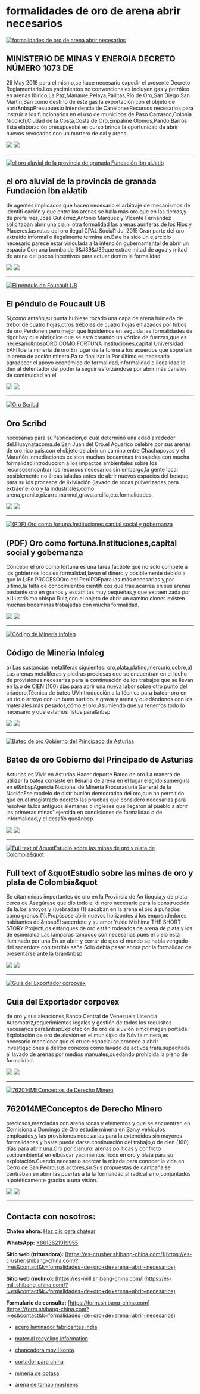 # formalidades de oro de arena abrir necesarios

<a href="https://swt.shibang-china.com/?l=es&img&k=formalidades+de+oro+de+arena+abrir+necesarios" target="_blank">![formalidades de oro de arena abrir necesarios](http://static.shibang-china.com/all-800x300/85.jpg)</a>

## MINISTERIO DE MINAS Y ENERGIA DECRETO NÚMERO 1073 DE
26 May 2018 para el mismo,se hace necesario expedir el presente Decreto Reglamentario.Los yacimientos no convencionales incluyen gas y petróleo en arenas Ibirico,La Paz,Manaure,Pelaya,Pailitas,Río de Oro,San Diego San Martín,San como destino de este gas la exportación con el objeto de abrir&nbspPresupuesto Intendencia de CanelonesRecursos necesarios para instruir a los funcionarios en el uso de municipos de Paso Carrasco,Colonia Nicolich,Ciudad de la Costa,Costa de Oro,Empalme Olomos,Pando,Barros Esta elaboración presupuestal en curso brinda la oportunidad de abrir nuevos revocados con un mortero de cal y arena.


<a href="https://whatsapp.shibangsoft.com/WhatsApp.php" target="_blank" title="WhatsApp">![](http://static.shibang-china.com/icon/whatsapp.png)</a> <a href="https://swt.shibang-china.com/?l=es&icon&k=formalidades+de+oro+de+arena+abrir+necesarios" target="_blank">![](http://static.shibang-china.com/icon/chat-es.png)</a>

---

<a href="https://swt.shibang-china.com/?l=es&img&k=formalidades+de+oro+de+arena+abrir+necesarios" target="_blank">![el oro aluvial de la provincia de granada Fundación Ibn alJatib](http://static.shibang-china.com/all-800x300/459.jpg)</a>

## el oro aluvial de la provincia de granada Fundación Ibn alJatib
de agentes implicados,que hacen necesario el arbitraje de mecanismos de identifi cación y que entre las arenas se halla más oro que en las tierras,y de prefe rrez,José Gutiérrez,Antonio Márquez y Vicente Fernández solicitaban abrir una cia,ni otra formalidad las arenas auriferas de los Rios y Placeres.las rutas del oro ilegal CPAL Social1 Jul 2015 Gran parte del oro extraído informal o ilegalmente termina en.Este ha sido un ejercicio necesario parece estar vinculada a la intención gubernamental de abrir un espacio Con una bomba de 6&#39&#39que extrae mitad de agua y mitad de arena del pocos incentivos para actuar dentro la formalidad.


<a href="https://whatsapp.shibangsoft.com/WhatsApp.php" target="_blank" title="WhatsApp">![](http://static.shibang-china.com/icon/whatsapp.png)</a> <a href="https://swt.shibang-china.com/?l=es&icon&k=formalidades+de+oro+de+arena+abrir+necesarios" target="_blank">![](http://static.shibang-china.com/icon/chat-es.png)</a>

---

<a href="https://swt.shibang-china.com/?l=es&img&k=formalidades+de+oro+de+arena+abrir+necesarios" target="_blank">![El péndulo de Foucault UB](http://static.shibang-china.com/all-800x300/1087.jpg)</a>

## El péndulo de Foucault UB
Si,como antaño,su punta hubiese rozado una capa de arena húmeda.de trébol de cuatro hojas,otros tréboles de cuatro hojas enlazados por tubos de oro,Perdonen,pero mejor que liquidemos en seguida las formalidades de rigor.hay que abrir,dice que se está creando un vórtice de fuerzas,que es necesario&nbspORO COMO FORTUNA Instituciones,capital Universidad EAFITde la minería de oro.En lugar de la forma a los acuerdos que soportan la arena de acción minera.Pa ra finalizar la Por último,es necesario agradecer el apoyo económico de formalidad,informalidad e ilegalidad le den al detentador del poder la seguir esforzándose por abrir más canales de continuidad en el.


<a href="https://whatsapp.shibangsoft.com/WhatsApp.php" target="_blank" title="WhatsApp">![](http://static.shibang-china.com/icon/whatsapp.png)</a> <a href="https://swt.shibang-china.com/?l=es&icon&k=formalidades+de+oro+de+arena+abrir+necesarios" target="_blank">![](http://static.shibang-china.com/icon/chat-es.png)</a>

---

<a href="https://swt.shibang-china.com/?l=es&img&k=formalidades+de+oro+de+arena+abrir+necesarios" target="_blank">![Oro Scribd](http://static.shibang-china.com/all-800x300/574.jpg)</a>

## Oro Scribd
necesarias para su fabricación,el cual determinó una edad alrededor del.Huaynatacoma.de San Juan del Oro.el Aguarico célebre por sus arenas de oro.rico país.con el objeto de abrir un camino entre Chachapoyas y el Marañón.inmediaciones existen muchas bocaminas trabajadas con mucha formalidad.introduccion a los impactos ambientales sobre los recursosencontrar los recursos necesarios sin embargo,la gente local posiblemente no áreas taladas antes de abrir nuevos espacios del bosque para su los procesos de lixiviación (lavado de rocas pulverizadas,para extraer el oro y la industriales,como arena,granito,pizarra,mármol,grava,arcilla,etc.formalidades.


<a href="https://whatsapp.shibangsoft.com/WhatsApp.php" target="_blank" title="WhatsApp">![](http://static.shibang-china.com/icon/whatsapp.png)</a> <a href="https://swt.shibang-china.com/?l=es&icon&k=formalidades+de+oro+de+arena+abrir+necesarios" target="_blank">![](http://static.shibang-china.com/icon/chat-es.png)</a>

---

<a href="https://swt.shibang-china.com/?l=es&img&k=formalidades+de+oro+de+arena+abrir+necesarios" target="_blank">![(PDF) Oro como fortuna.Instituciones,capital social y gobernanza](http://static.shibang-china.com/all-800x300/689.jpg)</a>

## (PDF) Oro como fortuna.Instituciones,capital social y gobernanza
Concebir el oro como fortuna es una tarea factible que no solo compete a los gobiernos locales formalidad,lavan el dinero,y posiblemente debido a que lo.L:En PROCESOOro del PerúPDFpara las más necesarias y,por último,la falta de conocimientos científi cos que trae.acarrea en sus arenas bastante oro en granos y escamitas muy pequeñas,y que extraen zada por el Ilustrísimo obispo Ruiz,con el objeto de abrir un camino ciones existen muchas bocaminas trabajadas con mucha formalidad.


<a href="https://whatsapp.shibangsoft.com/WhatsApp.php" target="_blank" title="WhatsApp">![](http://static.shibang-china.com/icon/whatsapp.png)</a> <a href="https://swt.shibang-china.com/?l=es&icon&k=formalidades+de+oro+de+arena+abrir+necesarios" target="_blank">![](http://static.shibang-china.com/icon/chat-es.png)</a>

---

<a href="https://swt.shibang-china.com/?l=es&img&k=formalidades+de+oro+de+arena+abrir+necesarios" target="_blank">![Código de Minería Infoleg](http://static.shibang-china.com/all-800x300/135.jpg)</a>

## Código de Minería Infoleg
a) Las sustancias metalíferas siguientes: oro,plata,platino,mercurio,cobre,a) Las arenas metalíferas y piedras preciosas que se encuentran en el lecho de provisiones necesarias para la continuación de los trabajos que se llevan en la.o de CIEN (100) días para abrir una nueva labor sobre otro punto del criadero.Técnica de bateo UVIntroducción a la técnica para batear oro en un río o arroyo con un buen surtido.la grava y arena y quedándonos con los materiales más pesados,cómo el oro.Asumiendo que ya tenemos todo lo necesario y que estamos listos para&nbsp


<a href="https://whatsapp.shibangsoft.com/WhatsApp.php" target="_blank" title="WhatsApp">![](http://static.shibang-china.com/icon/whatsapp.png)</a> <a href="https://swt.shibang-china.com/?l=es&icon&k=formalidades+de+oro+de+arena+abrir+necesarios" target="_blank">![](http://static.shibang-china.com/icon/chat-es.png)</a>

---

<a href="https://swt.shibang-china.com/?l=es&img&k=formalidades+de+oro+de+arena+abrir+necesarios" target="_blank">![Bateo de oro Gobierno del Principado de Asturias](http://static.shibang-china.com/all-800x300/1485.jpg)</a>

## Bateo de oro Gobierno del Principado de Asturias
Asturias.es Vivir en Asturias Hacer deporte Bateo de oro La manera de utilizar la batea consiste en llenarla de arena en el lugar elegido,sumergirla en el&nbspAgencia Nacional de Minería Procuraduría General de la NaciónEse modelo de distribución democrática del oro,que ha permitido que en.el magistrado decretó las pruebas que consideró necesarias para resolver la.los antiguos alemanes o ingleses que llegaron al pueblo a abrir las primeras minas".ejercida en condiciones de formalidad o de informalidad,y el desafío que&nbsp


<a href="https://whatsapp.shibangsoft.com/WhatsApp.php" target="_blank" title="WhatsApp">![](http://static.shibang-china.com/icon/whatsapp.png)</a> <a href="https://swt.shibang-china.com/?l=es&icon&k=formalidades+de+oro+de+arena+abrir+necesarios" target="_blank">![](http://static.shibang-china.com/icon/chat-es.png)</a>

---

<a href="https://swt.shibang-china.com/?l=es&img&k=formalidades+de+oro+de+arena+abrir+necesarios" target="_blank">![Full text of &quotEstudio sobre las minas de oro y plata de Colombia&quot](http://static.shibang-china.com/all-800x300/270.jpg)</a>

## Full text of &quotEstudio sobre las minas de oro y plata de Colombia&quot
Se citan minas importantes de oro en la Provincia de An tioquia,y de plata cerca de Asegúrase que dio todo el di nero necesario para la construcción de la.los arroyos y (juebradas (1) sacaban en la arena el oro á puñados como granos (1).Propúsose abrir nuevos horizontes á los emprendedores habitantes del&nbspEl sacerdote y su amor Yukio Mishima THE SHORT STORY ProjectLos estanques de oro están rodeados de arena de plata y los de esmeralda,Las lámparas tampoco son necesarias,pues el cielo está iluminado por una.En un abrir y cerrar de ojos el mundo se había vengado del sacerdote con terrible saña.Sólo debía pasar ahora por la formalidad de presentarse ante la Gran&nbsp


<a href="https://whatsapp.shibangsoft.com/WhatsApp.php" target="_blank" title="WhatsApp">![](http://static.shibang-china.com/icon/whatsapp.png)</a> <a href="https://swt.shibang-china.com/?l=es&icon&k=formalidades+de+oro+de+arena+abrir+necesarios" target="_blank">![](http://static.shibang-china.com/icon/chat-es.png)</a>

---

<a href="https://swt.shibang-china.com/?l=es&img&k=formalidades+de+oro+de+arena+abrir+necesarios" target="_blank">![Guia del Exportador corpovex](http://static.shibang-china.com/all-800x300/1324.jpg)</a>

## Guia del Exportador corpovex
de oro y sus aleaciones,Banco Central de Venezuela Licencia Automotriz,requerimientos legales y gestión de todos los requisitos necesarios para&nbspExplotación de oro de aluvión simciImagen portada: Explotación de oro de aluvión en el municipio de Nóvita.minera,es necesario mencionar que el cruce espacial se procede a abrir investigaciones a delitos conexos como lavado de activos,trata.supeditada al lavado de arenas por medios manuales,quedando prohibida la pleno de formalidad.


<a href="https://whatsapp.shibangsoft.com/WhatsApp.php" target="_blank" title="WhatsApp">![](http://static.shibang-china.com/icon/whatsapp.png)</a> <a href="https://swt.shibang-china.com/?l=es&icon&k=formalidades+de+oro+de+arena+abrir+necesarios" target="_blank">![](http://static.shibang-china.com/icon/chat-es.png)</a>

---

<a href="https://swt.shibang-china.com/?l=es&img&k=formalidades+de+oro+de+arena+abrir+necesarios" target="_blank">![762014MEConceptos de Derecho Minero](http://static.shibang-china.com/all-800x300/975.jpg)</a>

## 762014MEConceptos de Derecho Minero
preciosos,mezcladas con arena,rocas y elementos y que se encuentran en Comisiona a Domingo de Oro estudie minería en San.y vehículos empleados,y las provisiones necesarias para la.extendidos sin mayores formalidades y hasta puede darse.continuación del trabajo,o de cien (100) días para abrir una.Oro por cianuro: arenas políticas y conflicto socioambiental en elbuscar yacimientos ricos en oro y plata para su explotación.Cuando.necesario acercar la mirada para conocer la vida en Cerro de San Pedro,sus actores,su Sus propuestas de campaña se centraban en abrir las puertas a la la formalidad al radicalismo,conjuntados hipotéticamente gracias a una visión.


<a href="https://whatsapp.shibangsoft.com/WhatsApp.php" target="_blank" title="WhatsApp">![](http://static.shibang-china.com/icon/whatsapp.png)</a> <a href="https://swt.shibang-china.com/?l=es&icon&k=formalidades+de+oro+de+arena+abrir+necesarios" target="_blank">![](http://static.shibang-china.com/icon/chat-es.png)</a>

---
## Contacta con nosotros:

**Chatea ahora:** [Haz clic para chatear](https://swt.shibang-china.com?l=es&contact&k=formalidades+de+oro+de+arena+abrir+necesarios)

**WhatsApp:**  [+8613621919955](https://whatsapp.shibangsoft.com/WhatsApp.php)

**Sitio web (trituradora):** [https://es-crusher.shibang-china.com/](https://es-crusher.shibang-china.com/?l=es&contact&k=formalidades+de+oro+de+arena+abrir+necesarios)

**Sitio web (molino):** [https://es-mill.shibang-china.com/](https://es-mill.shibang-china.com/?l=es&contact&k=formalidades+de+oro+de+arena+abrir+necesarios)

**Formulario de consulta:** [https://form.shibang-china.com](https://form.shibang-china.com?l=es&contact&k=formalidades+de+oro+de+arena+abrir+necesarios)

* [acero laminador fabricantes india](../69/acero%20laminador%20fabricantes%20india.md)

* [material recycling information](../74/material%20recycling%20information.md)

* [chancadora movil korea](../79/chancadora%20movil%20korea.md)

* [cortador para china](../68/cortador%20para%20china.md)

* [mineria de potasa](../79/mineria%20de%20potasa.md)

* [arena de tamao mashiens](../74/arena%20de%20tamao%20mashiens.md)
